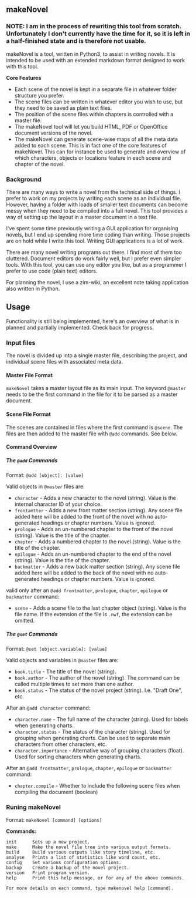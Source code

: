 ## makeNovel

### NOTE: I am in the process of rewriting this tool from scratch. Unfortunately I don't currently have the time for it, so it is left in a half-finished state and is therefore not usable.

makeNovel is a tool, written in Python3, to assist in writing novels. It is intended to be used with an extended markdown format designed to work with this tool.

**Core Features**

* Each scene of the novel is kept in a separate file in whatever folder structure you prefer.
* The scene files can be written in whatever editor you wish to use, but they need to be saved as plain text files.
* The position of the scene files within chapters is controlled with a master file.
* The makeNovel tool will let you build HTML, PDF or OpenOffice document versions of the novel.
* The makeNovel can generate scene-wise maps of all the meta data added to each scene. This is in fact one of the core features of makeNovel. This can for instance be used to generate and overview of which characters, objects or locations feature in each scene and chapter of the novel.

### Background

There are many ways to write a novel from the technical side of things. I prefer to work on my projects by writing each scene as an individual file. However, having a folder with loads of smaller text documents can become messy when they need to be compiled into a full novel. This tool provides a way of setting up the layout in a master document in a text file.

I've spent some time previously writing a GUI application for organising novels, but I end up spending more time coding than writing. Those projects are on hold while I write this tool. Writing GUI applications is a lot of work.

There are many novel writing programs out there. I find most of them too cluttered. Document editors do work fairly well, but I prefer even simpler tools. With this tool, you can use any editor you like, but as a programmer I prefer to use code (plain text) editors.

For planning the novel, I use a zim-wiki, an excellent note taking application also written in Python.

## Usage

Functionality is still being implemented, here's an overview of what is in planned and partially implemented. Check back for progress.

### Input files

The novel is divided up into a single master file, describing the project, and individual scene files with associated meta data. 

#### Master File Format

`makeNovel` takes a master layout file as its main input. The keyword `@master` needs to be the first command in the file for it to be parsed as a master document.

#### Scene File Format

The scenes are contained in files where the first command is `@scene`. The files are then added to the master file with `@add` commands. See below.

#### Command Overview

##### The `@add` Commands

Format: `@add [object]: [value]`

Valid objects in `@master` files are:

* `character` - Adds a new character to the novel (string). Value is the internal character ID of your choice.
* `frontamtter` - Adds a new front matter section (string). Any scene file added here will be added to the front of the novel with no auto-generated headings or chapter numbers. Value is ignored.
* `prologue` - Adds an un-numbered chapter to the front of the novel (string). Value is the title of the chapter.
* `chapter` - Adds a numbered chapter to the novel (string). Value is the title of the chapter.
* `epilogue` - Adds an un-numbered chapter to the end of the novel (string). Value is the title of the chapter.
* `backmatter` - Adds a new back matter section (string). Any scene file added here will be added to the back of the novel with no auto-generated headings or chapter numbers. Value is ignored.

valid only after an `@add frontmatter`, `prologue`, `chapter`, `epilogue` or `backmatter` command:

* `scene` - Adds a scene file to the last chapter object (string). Value is the file name. If the extension of the file is `.nwf`, the extension can be omitted.

##### The `@set` Commands

Format: `@set [object.variable]: [value]`

Valid objects and variables in `@master` files are:

* `book.title` - The title of the novel (string).
* `book.author` - The author of the novel (string). The command can be called multiple times to set more than one author.
* `book.status` - The status of the novel project (string). I.e. "Draft One", etc.

After an `@add character` command:

* `character.name` - The full name of the character (string). Used for labels when generating charts.
* `character.status` - The status of the character (string). Used for grouping when generating charts. Can be used to separate main characters from other characters, etc.
* `character.importance` - Alternative way of grouping characters (float). Used for sorting characters when generating charts.

After an `@add frontmatter`, `prologue`, `chapter`, `epilogue` or `backmatter` command:

* `chapter.compile` - Whether to include the following scene files when compiling the document (boolean)

### Runing makeNovel

Format: `makeNovel [command] [options]`

**Commands:**

    init      Sets up a new project.
    make      Make the novel file tree into various output formats.
    build     Build various outputs like story timeline, etc.
    analyse   Prints a list of statistics like word count, etc.
    config    Set various configuration options.
    backup    Create a backup of the novel project.
    version   Print program version.
    help      Print this help message, or for any of the above commands.
    
    For more details on each command, type makenovel help [command].

